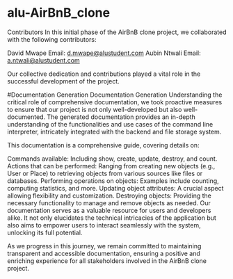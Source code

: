 # alu-AirBnB_clone

Contributors
In this initial phase of the AirBnB clone project, we collaborated with the following contributors:

David Mwape
Email: d.mwape@alustudent.com
Aubin Ntwali
Email: a.ntwali@alustudent.com

Our collective dedication and contributions played a vital role in the successful development of the project.

#Documentation Generation
Documentation Generation
Understanding the critical role of comprehensive documentation, we took proactive measures to ensure that our project is not only well-developed but also well-documented. The generated documentation provides an in-depth understanding of the functionalities and use cases of the command line interpreter, intricately integrated with the backend and file storage system.

This documentation is a comprehensive guide, covering details on:

Commands available: Including show, create, update, destroy, and count.
Actions that can be performed: Ranging from creating new objects (e.g., User or Place) to retrieving objects from various sources like files or databases.
Performing operations on objects: Examples include counting, computing statistics, and more.
Updating object attributes: A crucial aspect allowing flexibility and customization.
Destroying objects: Providing the necessary functionality to manage and remove objects as needed.
Our documentation serves as a valuable resource for users and developers alike. It not only elucidates the technical intricacies of the application but also aims to empower users to interact seamlessly with the system, unlocking its full potential.

As we progress in this journey, we remain committed to maintaining transparent and accessible documentation, ensuring a positive and enriching experience for all stakeholders involved in the AirBnB clone project.

